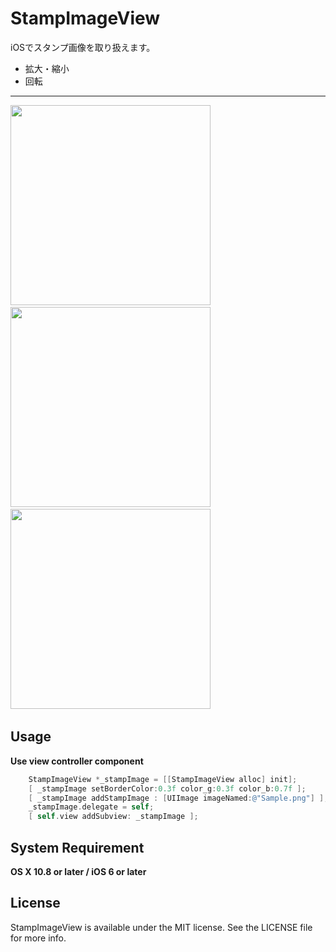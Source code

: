 StampImageView
==========

iOSでスタンプ画像を取り扱えます。
- 拡大・縮小
- 回転

------
<img src="http://one-pair.net/GitHub/StampImageView/Image1.png" width="320px" style="width: 320px;"/>&nbsp;
<img src="http://one-pair.net/GitHub/StampImageView/Image2.png" width="320px" style="width: 320px;"/>&nbsp;
<img src="http://one-pair.net/GitHub/StampImageView/Image3.png" width="320px" style="width: 320px;"/>&nbsp;

## Usage

**Use view controller component**
```objective-c
    StampImageView *_stampImage = [[StampImageView alloc] init];
    [ _stampImage setBorderColor:0.3f color_g:0.3f color_b:0.7f ];
    [ _stampImage addStampImage : [UIImage imageNamed:@"Sample.png"] ];
    _stampImage.delegate = self;
    [ self.view addSubview: _stampImage ];
```

## System Requirement

**OS X 10.8 or later / iOS 6 or later**

## License

StampImageView is available under the MIT license. See the LICENSE file for more info.
